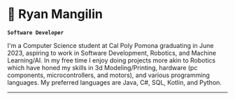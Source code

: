 # 🦾 Ryan Mangilin

**`Software Developer`**

I'm a Computer Science student at Cal Poly Pomona graduating in June 2023, aspiring to work in Software Development, Robotics, and Machine Learning/AI. In my free time I enjoy doing projects more akin to Robotics which have honed my skills in 3d Modeling/Printing, hardware (pc components, microcontrollers, and motors), and various programming languages. My preferred languages are Java, C#, SQL, Kotlin, and Python.


---
